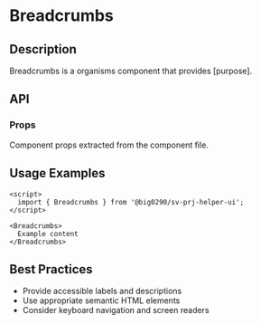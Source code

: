 # Breadcrumbs

## Description

Breadcrumbs is a organisms component that provides [purpose].

## API

### Props

Component props extracted from the component file.

## Usage Examples

```svelte
<script>
  import { Breadcrumbs } from '@big0290/sv-prj-helper-ui';
</script>

<Breadcrumbs>
  Example content
</Breadcrumbs>
```

## Best Practices

- Provide accessible labels and descriptions
- Use appropriate semantic HTML elements
- Consider keyboard navigation and screen readers
